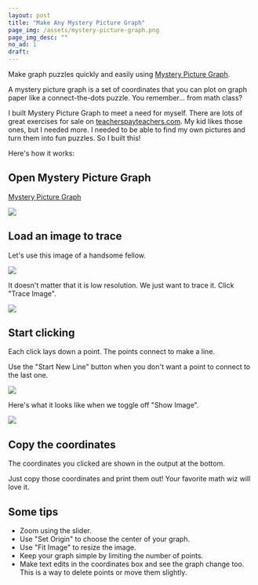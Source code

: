 ```yaml
---
layout: post
title: "Make Any Mystery Picture Graph"
page_img: /assets/mystery-picture-graph.png
page_img_desc: ""
no_ad: 1
draft:
---
```


Make graph puzzles quickly and easily using <a href="/myster-picture-graph">Mystery Picture Graph</a>.

A mystery picture graph is a set of coordinates that you can plot on graph paper like a connect-the-dots puzzle. You remember... from math class?

I built Mystery Picture Graph to meet a need for myself. There are lots of great exercises for sale on <a href="http://teacherspayteachers.com">teacherspayteachers.com</a>. My kid likes those ones, but I needed more. I needed to be able to find my own pictures and turn them into fun puzzles. So I built this!

Here's how it works:

## Open Mystery Picture Graph

<a href="/mystery-picture-graph">Mystery Picture Graph</a>

<img src="/mystery-picture-graph/screenshots/empty-graph.png" class="full screenshot" />

## Load an image to trace

Let's use this image of a handsome fellow.

<img src="/mystery-picture-graph/screenshots/dankuck.jpeg" class="half screenshot" />

It doesn't matter that it is low resolution. We just want to trace it. Click "Trace Image".

<img src="/mystery-picture-graph/screenshots/handsome-fellow-1.png" class="full screenshot" />

## Start clicking

Each click lays down a point. The points connect to make a line.

Use the "Start New Line" button when you don't want a point to connect to the last one.

<img src="/mystery-picture-graph/screenshots/handsome-fellow-2.png" class="full screenshot" />

Here's what it looks like when we toggle off "Show Image".

<img src="/mystery-picture-graph/screenshots/handsome-fellow-3.png" class="full screenshot" />

## Copy the coordinates

The coordinates you clicked are shown in the output at the bottom.

Just copy those coordinates and print them out! Your favorite math wiz will love it.

## Some tips

* Zoom using the slider.
* Use "Set Origin" to choose the center of your graph.
* Use "Fit Image" to resize the image.
* Keep your graph simple by limiting the number of points.
* Make text edits in the coordinates box and see the graph change too. This is a way to delete points or move them slightly.
